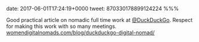 date: 2017-06-01T17:24:19+0000
tweet: 870330178899124224
%%%

Good practical article on nomadic full time work at [@DuckDuckGo](https://twitter.com/DuckDuckGo). Respect for making this work with so many meetings. [womendigitalnomads.com/blog/duckduckgo-digital-nomad/](http://womendigitalnomads.com/blog/duckduckgo-digital-nomad/)
